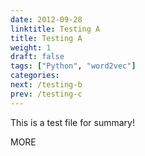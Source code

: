 ```yaml
---
date: 2012-09-28
linktitle: Testing A
title: Testing A
weight: 1
draft: false
tags: ["Python", "word2vec"]
categories: 
next: /testing-b
prev: /testing-c
---
```


This is a test file for summary!


<!--more-->

MORE